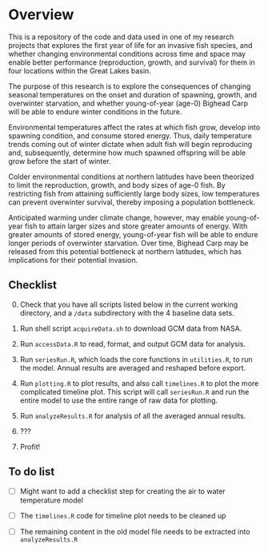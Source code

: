 Overview
================================================================================
This is a repository of the code and data used in one of my research projects
that explores the first year of life for an invasive fish species, and whether
changing environmental conditions across time and space may enable better
performance (reproduction, growth, and survival) for them in four locations
within the Great Lakes basin. 

The purpose of this research is to explore the consequences of changing seasonal
temperatures on the onset and duration of spawning, growth, and overwinter
starvation, and whether young-of-year (age-0) Bighead Carp will be able to
endure winter conditions in the future. 

Environmental temperatures affect the rates at which fish grow, develop into
spawning condition, and consume stored energy. Thus, daily temperature trends
coming out of winter dictate when adult fish will begin reproducing and,
subsequently, determine how much spawned offspring will be able grow before
the start of winter. 

Colder environmental conditions at northern latitudes have been
theorized to limit the reproduction, growth, and body sizes of age-0 fish.
By restricting fish from attaining sufficiently large body sizes,
low temperatures can prevent overwinter survival, 
thereby imposing a population bottleneck.

Anticipated warming under climate change, however, may enable young-of-year fish
to attain larger sizes and store greater amounts of energy. With greater amounts
of stored energy, young-of-year fish will be able to endure longer periods of
overwinter starvation. Over time, Bighead Carp may be released from this
potential bottleneck at northern latitudes, which has implications for their
potential invasion.


Checklist
--------------------------------------------------------------------------------

0. Check that you have all scripts listed below in the current working
   directory, and a `/data` subdirectory with the 4 baseline data sets.

1. Run shell script `acquireData.sh` to download GCM data from NASA.

2. Run `accessData.R` to read, format, and output GCM data for analysis.

3. Run `seriesRun.R`, which loads the core functions in `utilities.R`, to run
   the model. Annual results are averaged and reshaped before export.

4. Run `plotting.R` to plot results, and also call `timelines.R` to plot the 
   more complicated timeline plot. This script will call `seriesRun.R` and 
   run the entire model to use the entire range of raw data for plotting.

5. Run `analyzeResults.R` for analysis of all the averaged annual results.

6. ??? 

7. Profit!


To do list
--------------------------------------------------------------------------------

- [ ] Might want to add a checklist step for creating the air to water temperature model 

- [ ] The `timelines.R` code for timeline plot needs to be cleaned up

- [ ] The remaining content in the old model file needs to be extracted into `analyzeResults.R`
